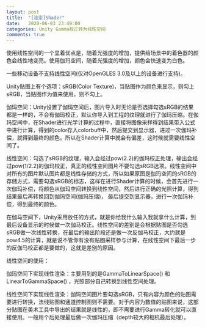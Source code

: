 ```yaml
---
layout: post
title:  "[渲染]Shader"
date:   2020-06-03 23:49:00
categories: Unity Gamma校正转为线性空间
comments: true
---
```


使用线性空间的一个显着优点是，随着光强度的增加，提供给场景中的着色器的颜色会线性地变亮。使用伽玛空间，随着光强度的增加，颜色会快速变为白色。

一些移动设备不支持线性空间(仅对OpenGLES 3.0及以上的设备进行支持)。

Unity贴图上有个选项：sRGB(Color Texture)，当贴图作为颜色来显示，则勾上sRGB，当贴图作为值来使用，则不勾上。

伽玛空间：Unity设置了伽玛空间后，图片导入时无论是否选择勾选sRGB的结果都是一样的，不会有伽玛校正，默认你导入到工程的纹理就进行了伽玛压缩。在伽玛空间中，在Shader进行光学计算的过程中，直接将图像采样得到结果带入公式中进行计算，得到的color存入colorbuff中，然后提交到显示器，进过一次伽玛补偿，就得到最终的颜色。所以在Shader计算中就会有偏差，这时候就需要线性空间了。

线性空间：勾选了sRGB的纹理，输入会经过pow(2.2)的伽玛校正处理，输出会经过pow(1/2.2)的伽玛校正，真正的线性空间图片不要勾选sRGB选项。线性空间中对所有的图片默认图片都是线性存储的方式，所以如果原图是伽玛空间的sRGB的存储方式，需要勾选sRGB的标志，这样在进行Shader计算的时候，会首先进行一次伽玛补偿，将颜色从伽玛空间转换到线性空间，然后进行正确的光照计算，得到结果最后再转换回到伽玛空间(伽玛压缩)， 最后提交到显示器，进行一次伽玛补偿，得到最终的颜色。 

在伽马空间下，Unity采用放任的方式，就是你给我什么输入我就拿什么计算，到最后设备显示的时候做一次伽马校正。线性空间的差别是会根据贴图是否勾选sRGB做一次线性转换，在最后的输出阶段还是做一次反伽马校正，大约就是pow4.5的计算，就是说不管你有没有贴图采样参与计算，在线性空间下最后一步的反伽马校正都是要做的，这就是差别的原因。


线性空间的使用：

伽玛空间下实现线性渲染：主要用到的是GammaToLinearSpace() 和LinearToGammaSpace() ，光照部分自己转换到线性空间处理。

线性空间下实现线性渲染：伽玛空间图片要勾选sRGB，只有内容为颜色的贴图需要进行转换，法线贴图和通道控制图则不需要。对于内容为数值的贴图来说，这部分贴图在美术工具中导出的结果就是线性的，即不需要进行Gamma转化就可以直接使用。一般用个后处理最后做一次伽玛压缩（depth较大的相机最后处理）。